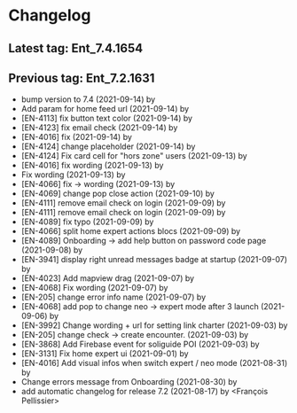 # Changelog
## Latest tag: Ent_7.4.1654
## Previous tag: Ent_7.2.1631
* bump version to 7.4 (2021-09-14) by <Jr>
* Add param for home feed url (2021-09-14) by <Jr>
* [EN-4113] fix button text color (2021-09-14) by <Jr>
* [EN-4123] fix email check (2021-09-14) by <Jr>
* [EN-4016] fix (2021-09-14) by <Jr>
* [EN-4124] change placeholder (2021-09-14) by <Jr>
* [EN-4124] Fix card cell for "hors zone" users (2021-09-13) by <Jr>
* [EN-4016] fix wording (2021-09-13) by <Jr>
* Fix wording (2021-09-13) by <Jr>
* [EN-4066] fix -> wording (2021-09-13) by <Jr>
* [EN-4069] change pop close action (2021-09-10) by <Jr>
* [EN-4111] remove email check on login (2021-09-09) by <Jr>
* [EN-4111] remove email check on login (2021-09-09) by <Jr>
* [EN-4089] fix typo (2021-09-09) by <Jr>
* [EN-4066] split home expert actions blocs (2021-09-09) by <Jr>
* [EN-4089] Onboarding -> add help button on password code page (2021-09-08) by <Jr>
* [EN-3941] display right unread messages badge at startup (2021-09-07) by <Jr>
* [EN-4023] Add mapview drag (2021-09-07) by <Jr>
* [EN-4068] Fix wording (2021-09-07) by <Jr>
* [EN-205] change error info name (2021-09-07) by <Jr>
* [EN-4068] add pop to change neo -> expert mode after 3 launch (2021-09-06) by <Jr>
* [EN-3992] Change wording + url for setting link charter (2021-09-03) by <Jr>
* [EN-205] change check -> create encounter. (2021-09-03) by <Jr>
* [EN-3868] Add Firebase event for soliguide POI (2021-09-03) by <Jr>
* [EN-3131] Fix home expert ui (2021-09-01) by <Jr>
* [EN-4016] Add visual infos when switch expert / neo mode (2021-08-31) by <Jr>
* Change errors message from Onboarding (2021-08-30) by <Jr>
* add automatic changelog for release 7.2 (2021-08-17) by <François Pellissier>
